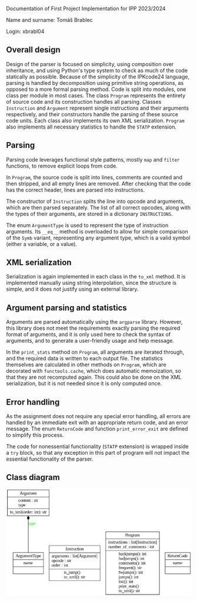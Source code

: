 Documentation of First Project Implementation for IPP 2023/2024

Name and surname: Tomáš Brablec

Login: xbrabl04

## Overall design

Design of the parser is focused on simplicity, using composition over inheritance, and using Python's type system to check as much of the code statically as possible. Because of the simplicity of the IPKcode24 language, parsing is handled by decomposition using primitive string operations, as opposed to a more formal parsing method. Code is split into modules, one class per module in most cases. The class `Program` represents the entirety of source code and its construction handles all parsing. Classes `Instruction` and `Argument` represent single instructions and their arguments respectively, and their constructors handle the parsing of these source code units. Each class also implements its own XML serialization. `Program` also implements all necessary statistics to handle the `STATP` extension.

## Parsing

Parsing code leverages functional style patterns, mostly `map` and `filter` functions, to remove explicit loops from code.

In `Program`, the source code is split into lines, comments are counted and then stripped, and all empty lines are removed. After checking that the code has the correct header, lines are parsed into instructions.

The constructor of `Instruction` splits the line into opcode and arguments, which are then parsed separately. The list of all correct opcodes, along with the types of their arguments, are stored in a dictionary `INSTRUCTIONS`.

The enum `ArgumentType` is used to represent the type of instruction arguments. Its `__eq__` method is overloaded to allow for simple comparison of the `Symb` variant, representing any argument type, which is a valid symbol (either a variable, or a value).

## XML serialization

Serialization is again implemented in each class in the `to_xml` method. It is implemented manually using string interpolation, since the structure is simple, and it does not justify using an external library.

## Argument parsing and statistics

Arguments are parsed automatically using the `argparse` library. However, this library does not meet the requirements exactly parsing the required format of arguments, and it is only used here to check the syntax of arguments, and to generate a user-friendly usage and help message.

In the `print_stats` method on `Program`, all arguments are iterated through, and the required data is written to each output file. The statistics themselves are calculated in other methods on `Program`, which are decorated with `functools.cache`, which does automatic memoization, so that they are not recomputed again. This could also be done on the XML serialization, but it is not needed since it is only computed once.

## Error handling

As the assignment does not require any special error handling, all errors are handled by an immediate exit with an appropriate return code, and an error message. The enum `ReturnCode` and function `print_error_exit` are defined to simplify this process.

The code for nonessential functionality (`STATP` extension) is wrapped inside a `try` block, so that any exception in this part of program will not impact the essential functionality of the parser.

## Class diagram

![Class diagram](classes.png)